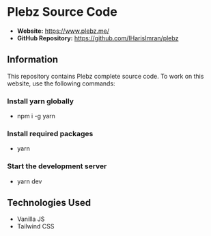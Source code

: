 # Plebz Source Code

* **Website:** https://www.plebz.me/
* **GitHub Repository:** https://github.com/IHarisImran/plebz

## Information

This repository contains Plebz complete source code. To work on this website, use the following commands:

### Install yarn globally

* npm i -g yarn

### Install required packages

* yarn

### Start the development server

* yarn dev

## Technologies Used

* Vanilla JS
* Tailwind CSS
